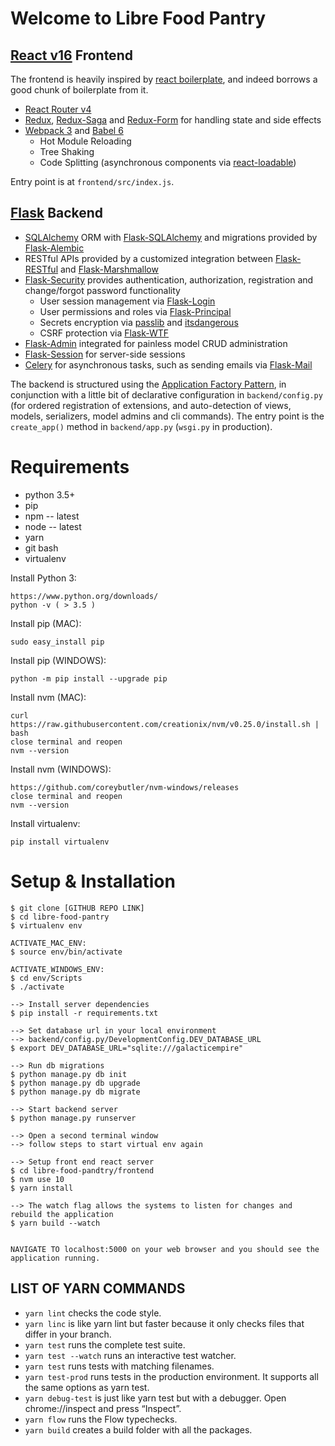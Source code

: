 # Welcome to Libre Food Pantry

## [React v16](https://facebook.github.io/react/) Frontend

The frontend is heavily inspired by [react boilerplate](https://github.com/react-boilerplate/react-boilerplate), and indeed borrows a good chunk of boilerplate from it.

- [React Router v4](https://reacttraining.com/react-router/web)
- [Redux](http://redux.js.org/), [Redux-Saga](https://redux-saga.js.org/) and [Redux-Form](https://redux-form.com) for handling state and side effects
- [Webpack 3](https://webpack.js.org/) and [Babel 6](https://babeljs.io/)
   - Hot Module Reloading
   - Tree Shaking
   - Code Splitting (asynchronous components via [react-loadable](https://github.com/thejameskyle/react-loadable))

Entry point is at `frontend/src/index.js`.

## [Flask](http://flask.pocoo.org/) Backend

- [SQLAlchemy](http://docs.sqlalchemy.org/en/rel_1_1/) ORM with [Flask-SQLAlchemy](http://flask-sqlalchemy.pocoo.org/2.2/) and migrations provided by [Flask-Alembic](https://flask-alembic.readthedocs.io/en/stable/)
- RESTful APIs provided by a customized integration between [Flask-RESTful](http://flask-restful.readthedocs.io/en/latest/) and [Flask-Marshmallow](http://flask-marshmallow.readthedocs.io/en/latest/)
- [Flask-Security](https://flask-security.readthedocs.io/en/latest/) provides authentication, authorization, registration and change/forgot password functionality
   - User session management via [Flask-Login](https://flask-login.readthedocs.io/en/latest/)
   - User permissions and roles via [Flask-Principal](https://pythonhosted.org/Flask-Principal/)
   - Secrets encryption via [passlib](https://passlib.readthedocs.io/en/stable/) and [itsdangerous](https://pythonhosted.org/itsdangerous/)
   - CSRF protection via [Flask-WTF](https://flask-wtf.readthedocs.io/en/stable/)
- [Flask-Admin](https://flask-admin.readthedocs.io/en/latest/) integrated for painless model CRUD administration
- [Flask-Session](http://pythonhosted.org/Flask-Session/) for server-side sessions
- [Celery](http://www.celeryproject.org/) for asynchronous tasks, such as sending emails via [Flask-Mail](https://pythonhosted.org/Flask-Mail/)

The backend is structured using the [Application Factory Pattern](http://flask.pocoo.org/docs/0.12/patterns/appfactories/), in conjunction with a little bit of declarative configuration in `backend/config.py` (for ordered registration of extensions, and auto-detection of views, models, serializers, model admins and cli commands). The entry point is the `create_app()` method in `backend/app.py` (`wsgi.py` in production).


# Requirements

* python 3.5+
* pip
* npm -- latest
* node -- latest
* yarn
* git bash
* virtualenv


Install Python 3:

    https://www.python.org/downloads/
    python -v ( > 3.5 )


Install pip (MAC):

    sudo easy_install pip


Install pip (WINDOWS):

    python -m pip install --upgrade pip


Install nvm (MAC):

    curl https://raw.githubusercontent.com/creationix/nvm/v0.25.0/install.sh | bash
    close terminal and reopen
    nvm --version


Install nvm (WINDOWS):

    https://github.com/coreybutler/nvm-windows/releases
    close terminal and reopen
    nvm --version
    
Install virtualenv:


    pip install virtualenv


# Setup & Installation

```
$ git clone [GITHUB REPO LINK]
$ cd libre-food-pantry
$ virtualenv env

ACTIVATE_MAC_ENV:
$ source env/bin/activate

ACTIVATE_WINDOWS_ENV:
$ cd env/Scripts
$ ./activate

--> Install server dependencies
$ pip install -r requirements.txt

--> Set database url in your local environment
--> backend/config.py/DevelopmentConfig.DEV_DATABASE_URL
$ export DEV_DATABASE_URL="sqlite:///galacticempire"

--> Run db migrations
$ python manage.py db init
$ python manage.py db upgrade
$ python manage.py db migrate

--> Start backend server
$ python manage.py runserver

--> Open a second terminal window
--> follow steps to start virtual env again

--> Setup front end react server
$ cd libre-food-pandtry/frontend
$ nvm use 10
$ yarn install

--> The watch flag allows the systems to listen for changes and rebuild the application
$ yarn build --watch 


NAVIGATE TO localhost:5000 on your web browser and you should see the application running.
```


## LIST OF YARN COMMANDS

* `yarn lint` checks the code style.
* `yarn linc` is like yarn lint but faster because it only checks files that differ in your branch.
* `yarn test` runs the complete test suite.
* `yarn test --watch` runs an interactive test watcher.
* `yarn test` <pattern> runs tests with matching filenames.
* `yarn test-prod` runs tests in the production environment. It supports all the same options as yarn test.
* `yarn debug-test` is just like yarn test but with a debugger. Open chrome://inspect and press “Inspect”.
* `yarn flow` runs the Flow typechecks.
* `yarn build` creates a build folder with all the packages.
